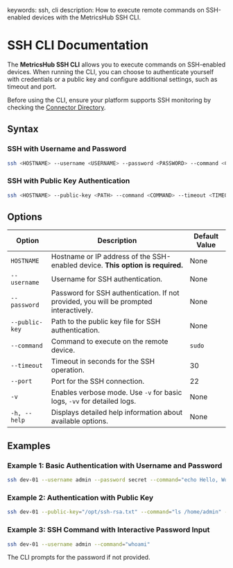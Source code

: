 keywords: ssh, cli
description: How to execute remote commands on SSH-enabled devices with the MetricsHub SSH CLI.

# SSH CLI Documentation

The **MetricsHub SSH CLI** allows you to execute commands on SSH-enabled devices. When running the CLI, you can choose to authenticate yourself with credentials or a public key and configure additional settings, such as timeout and port.

Before using the CLI, ensure your platform supports SSH monitoring by checking the [Connector Directory](https://metricshub.com/docs/latest/metricshub-connectors-directory.html).

## Syntax

### SSH with Username and Password

```bash
ssh <HOSTNAME> --username <USERNAME> --password <PASSWORD> --command <COMMAND> --timeout <TIMEOUT> --port <PORT>
```

### SSH with Public Key Authentication

```bash
ssh <HOSTNAME> --public-key <PATH> --command <COMMAND> --timeout <TIMEOUT> --port <PORT>
```

## Options

| Option         | Description                                                                           | Default Value |
| -------------- | ------------------------------------------------------------------------------------- | ------------- |
| `HOSTNAME`     | Hostname or IP address of the SSH-enabled device. **This option is required.**        | None          |
| `--username`   | Username for SSH authentication.                                                      | None          |
| `--password`   | Password for SSH authentication. If not provided, you will be prompted interactively. | None          |
| `--public-key` | Path to the public key file for SSH authentication.                                   | None          |
| `--command`    | Command to execute on the remote device.                                              | `sudo`        |
| `--timeout`    | Timeout in seconds for the SSH operation.                                             | 30            |
| `--port`       | Port for the SSH connection.                                                          | 22            |
| `-v`           | Enables verbose mode. Use `-v` for basic logs, `-vv` for detailed logs.               | None          |
| `-h, --help`   | Displays detailed help information about available options.                           | None          |

## Examples

### Example 1: Basic Authentication with Username and Password

```bash
ssh dev-01 --username admin --password secret --command="echo Hello, World!" --timeout 30 --port 22
```

### Example 2: Authentication with Public Key

```bash
ssh dev-01 --public-key="/opt/ssh-rsa.txt" --command="ls /home/admin" --timeout 30 --port 22
```

### Example 3: SSH Command with Interactive Password Input

```bash
ssh dev-01 --username admin --command="whoami"
```

The CLI prompts for the password if not provided.
